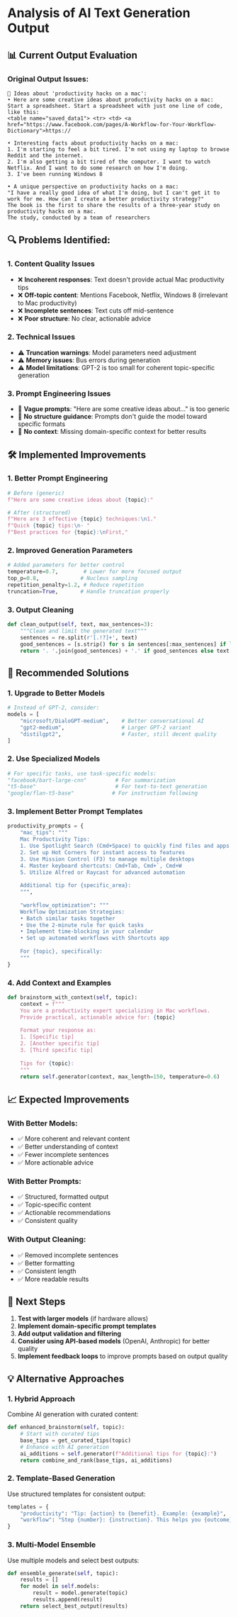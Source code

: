 # Analysis of AI Text Generation Output

## 📊 Current Output Evaluation

### Original Output Issues:
```
🎯 Ideas about 'productivity hacks on a mac':
• Here are some creative ideas about productivity hacks on a mac:
Start a spreadsheet. Start a spreadsheet with just one line of code, like this:
<table name="saved_data1"> <tr> <td> <a href="https://www.facebook.com/pages/A-Workflow-for-Your-Workflow-Dictionary">https://

• Interesting facts about productivity hacks on a mac:
1. I'm starting to feel a bit tired. I'm not using my laptop to browse Reddit and the internet.
2. I'm also getting a bit tired of the computer. I want to watch Netflix. And I want to do some research on how I'm doing.
3. I've been running Windows 8

• A unique perspective on productivity hacks on a mac:
"I have a really good idea of what I'm doing, but I can't get it to work for me. How can I create a better productivity strategy?"
The book is the first to share the results of a three-year study on productivity hacks on a mac.
The study, conducted by a team of researchers
```

## 🔍 Problems Identified:

### 1. **Content Quality Issues**
- ❌ **Incoherent responses**: Text doesn't provide actual Mac productivity tips
- ❌ **Off-topic content**: Mentions Facebook, Netflix, Windows 8 (irrelevant to Mac productivity)
- ❌ **Incomplete sentences**: Text cuts off mid-sentence
- ❌ **Poor structure**: No clear, actionable advice

### 2. **Technical Issues**
- ⚠️ **Truncation warnings**: Model parameters need adjustment
- ⚠️ **Memory issues**: Bus errors during generation
- ⚠️ **Model limitations**: GPT-2 is too small for coherent topic-specific generation

### 3. **Prompt Engineering Issues**
- 📝 **Vague prompts**: "Here are some creative ideas about..." is too generic
- 📝 **No structure guidance**: Prompts don't guide the model toward specific formats
- 📝 **No context**: Missing domain-specific context for better results

## 🛠️ Implemented Improvements

### 1. **Better Prompt Engineering**
```python
# Before (generic)
f"Here are some creative ideas about {topic}:"

# After (structured)
f"Here are 3 effective {topic} techniques:\n1."
f"Quick {topic} tips:\n- "
f"Best practices for {topic}:\nFirst,"
```

### 2. **Improved Generation Parameters**
```python
# Added parameters for better control
temperature=0.7,        # Lower for more focused output
top_p=0.8,             # Nucleus sampling
repetition_penalty=1.2, # Reduce repetition
truncation=True,       # Handle truncation properly
```

### 3. **Output Cleaning**
```python
def clean_output(self, text, max_sentences=3):
    """Clean and limit the generated text"""
    sentences = re.split(r'[.!?]+', text)
    good_sentences = [s.strip() for s in sentences[:max_sentences] if len(s.strip()) > 10]
    return '. '.join(good_sentences) + '.' if good_sentences else text[:100] + '...'
```

## 🚀 Recommended Solutions

### 1. **Upgrade to Better Models**
```python
# Instead of GPT-2, consider:
models = [
    "microsoft/DialoGPT-medium",    # Better conversational AI
    "gpt2-medium",                  # Larger GPT-2 variant
    "distilgpt2",                   # Faster, still decent quality
]
```

### 2. **Use Specialized Models**
```python
# For specific tasks, use task-specific models:
"facebook/bart-large-cnn"         # For summarization
"t5-base"                         # For text-to-text generation
"google/flan-t5-base"            # For instruction following
```

### 3. **Implement Better Prompt Templates**
```python
productivity_prompts = {
    "mac_tips": """
    Mac Productivity Tips:
    1. Use Spotlight Search (Cmd+Space) to quickly find files and apps
    2. Set up Hot Corners for instant access to features
    3. Use Mission Control (F3) to manage multiple desktops
    4. Master keyboard shortcuts: Cmd+Tab, Cmd+`, Cmd+W
    5. Utilize Alfred or Raycast for advanced automation
    
    Additional tip for {specific_area}:
    """,
    
    "workflow_optimization": """
    Workflow Optimization Strategies:
    • Batch similar tasks together
    • Use the 2-minute rule for quick tasks
    • Implement time-blocking in your calendar
    • Set up automated workflows with Shortcuts app
    
    For {topic}, specifically:
    """
}
```

### 4. **Add Context and Examples**
```python
def brainstorm_with_context(self, topic):
    context = f"""
    You are a productivity expert specializing in Mac workflows. 
    Provide practical, actionable advice for: {topic}
    
    Format your response as:
    1. [Specific tip]
    2. [Another specific tip]
    3. [Third specific tip]
    
    Tips for {topic}:
    """
    return self.generator(context, max_length=150, temperature=0.6)
```

## 📈 Expected Improvements

### With Better Models:
- ✅ More coherent and relevant content
- ✅ Better understanding of context
- ✅ Fewer incomplete sentences
- ✅ More actionable advice

### With Better Prompts:
- ✅ Structured, formatted output
- ✅ Topic-specific content
- ✅ Actionable recommendations
- ✅ Consistent quality

### With Output Cleaning:
- ✅ Removed incomplete sentences
- ✅ Better formatting
- ✅ Consistent length
- ✅ More readable results

## 🎯 Next Steps

1. **Test with larger models** (if hardware allows)
2. **Implement domain-specific prompt templates**
3. **Add output validation and filtering**
4. **Consider using API-based models** (OpenAI, Anthropic) for better quality
5. **Implement feedback loops** to improve prompts based on output quality

## 💡 Alternative Approaches

### 1. **Hybrid Approach**
Combine AI generation with curated content:
```python
def enhanced_brainstorm(self, topic):
    # Start with curated tips
    base_tips = get_curated_tips(topic)
    # Enhance with AI generation
    ai_additions = self.generator(f"Additional tips for {topic}:")
    return combine_and_rank(base_tips, ai_additions)
```

### 2. **Template-Based Generation**
Use structured templates for consistent output:
```python
templates = {
    "productivity": "Tip: {action} to {benefit}. Example: {example}",
    "workflow": "Step {number}: {instruction}. This helps you {outcome}."
}
```

### 3. **Multi-Model Ensemble**
Use multiple models and select best outputs:
```python
def ensemble_generate(self, topic):
    results = []
    for model in self.models:
        result = model.generate(topic)
        results.append(result)
    return select_best_output(results)
```
